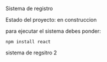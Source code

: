 <hi> Sistema de registro</h1>

Estado del proyecto: en construccion 

para ejecutar el sistema debes ponder:

```npm install react```

sistema de regsitro 2
